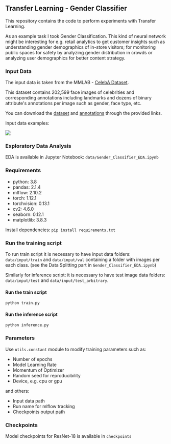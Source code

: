 ## Transfer Learning - Gender Classifier
This repository contains the code to perform experiments with Transfer Learning. 

As an example task I took Gender Classification. This kind of neural network might be interesting for e.g. 
retail analytics to get customer insights such as understanding gender demographics of in-store visitors; 
for monitoring public spaces for safety by analyzing gender distribution in crowds or analyzing user demographics 
for better content strategy.

### Input Data
The input data is taken from the MMLAB - [CelebA Dataset](https://mmlab.ie.cuhk.edu.hk/projects/CelebA.html).

This dataset contains 202,599 face images of celebrities and corresponding 
annotations including landmarks and dozens of binary attribute's annotations 
per image such as gender, face type, etc.

You can download the [dataset](https://drive.google.com/drive/folders/0B7EVK8r0v71pWEZsZE9oNnFzTm8?resourcekey=0-5BR16BdXnb8hVj6CNHKzLg) and [annotations](https://drive.google.com/drive/folders/0B7EVK8r0v71pOC0wOVZlQnFfaGs?resourcekey=0-pEjrQoTrlbjZJO2UL8K_WQ) through the provided links.

Input data examples:

![](https://miro.medium.com/v2/resize:fit:720/format:webp/1*eYf8d3REPQPq8BS7gUPb-w.png)

### Exploratory Data Analysis 
EDA is available in Jupyter Notebook: `data/Gender_Classifier_EDA.ipynb`

### Requirements 
- python: 3.8
- pandas:  2.1.4
- mlflow: 2.10.2
- torch: 1.12.1
- torchvision: 0.13.1
- cv2: 4.6.0
- seaborn: 0.12.1
- matplotlib: 3.8.3

Install dependencies: `pip install requirements.txt`

### Run the training script

To run train script it is necessary to have input data folders:
`data/input/train` and `data/input/val` containing a folder with images per each class.
(see the Data Splitting part in `Gender_Classifier_EDA.ipynb`)

Similarly for inference script: it is necessary to have test image data folders:
`data/input/test` and `data/input/test_arbitrary`.

#### Run the train script
`python train.py`

#### Run the inference script
`python inference.py`


### Parameters

Use `utils.constant` module to modify training parameters such as:

* Number of epochs 
* Model Learning Rate
* Momentum of Optimizer
* Random seed for reproducibility
* Device, e.g. cpu or gpu

and others:
* Input data path
* Run name for mlflow tracking
* Checkpoints output path

### Checkpoints 
Model checkpoints for ResNet-18 is available in `checkpoints`
